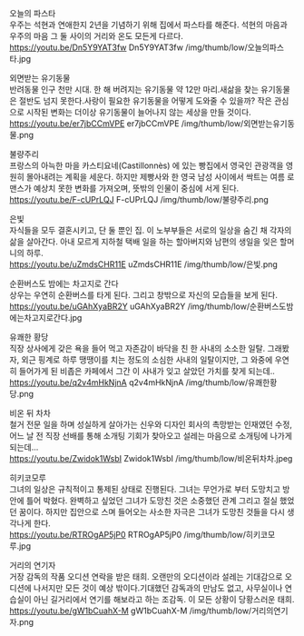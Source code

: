 오늘의 파스타  
우주는 석현과 연애한지 2년을 기념하기 위해 집에서 파스타를 해준다. 석현의 마음과 우주의 마음 그 둘 사이의 거리와 온도 모든게 다르다.  
https://youtu.be/Dn5Y9YAT3fw
Dn5Y9YAT3fw
/img/thumb/low/오늘의파스타.jpg

외면받는 유기동물  
반려동물 인구 천만 시대. 한 해 버려지는 유기동물 약 12만 마리.새삶을 찾는 유기동물은 절반도 넘지 못한다.사랑이 필요한 유기동물을 어떻게 도와줄 수 있을까? 작은 관심으로 시작된 변화는 더이상 유기동물이 늘어나지 않는 세상을 만들 것이다.  
https://youtu.be/er7jbCCmVPE
er7jbCCmVPE
/img/thumb/low/외면받는유기동물.png

불량주리  
프랑스의 아늑한 마을 카스티요네(Castillonnès) 에 있는 빵집에서 영국인 관광객을 영원히 몰아내려는 계획을 세운다. 하지만 제빵사와 한 영국 남성 사이에서 싹트는 여름 로맨스가 예상치 못한 변화를 가져오며, 뜻밖의 인물이 중심에 서게 된다.  
https://youtu.be/F-cUPrLQJ
F-cUPrLQJ
/img/thumb/low/불량주리.png

은빛  
자식들을 모두 결혼시키고, 단 둘 뿐인 집. 이 노부부들은 서로의 일상을 숨긴 채 각자의 삶을 살아간다. 아내 모르게 지하철 택배 일을 하는 할아버지와 남편의 생일을 잊은 할머니의 하루.  
https://youtu.be/uZmdsCHR11E
uZmdsCHR11E
/img/thumb/low/은빛.png

순환버스도 밤에는 차고지로 간다  
상우는 우연히 순환버스를 타게 된다. 그리고 창밖으로 자신의 모습들을 보게 된다.  
https://youtu.be/uGAhXyaBR2Y
uGAhXyaBR2Y
/img/thumb/low/순환버스도밤에는차고지로간다.jpg

유쾌한 황당  
직장 상사에게 갖은 욕을 들어 먹고 자존감이 바닥을 친 한 사내의 소소한 일탈. 그래봤자, 외근 핑계로 하루 땡땡이를 치는 정도의 소심한 사내의 일탈이지만, 그 와중에 우연히 들어가게 된 비좁은 카페에서 그간 이 사내가 잊고 살았던 가치를 찾게 되는데..  
https://youtu.be/q2v4mHkNjnA
q2v4mHkNjnA
/img/thumb/low/유쾌한황당.png

비온 뒤 차차  
철거 전문 일을 하며 성실하게 살아가는 신우와 디자인 회사의 촉망받는 인재였던 수정, 어느 날 전 직장 선배를 통해 소개팅 기회가 찾아오고 설레는 마음으로 소개팅에 나가게 되는데...  
https://youtu.be/Zwidok1WsbI
Zwidok1WsbI
/img/thumb/low/비온뒤차차.jpeg

히키코모루  
그녀의 일상은 규칙적이고 통제된 상태로 진행된다. 그녀는 무언가로 부터 도망치고 방안에 틀어 박혔다. 완벽하고 싶었던 그녀가 도망친 것은 소중했던 관계 그리고 절실 했었던 꿈이다. 하지만 집안으로 스며 들어오는 사소한 자극은 그녀가 도망친 것들을 다시 생각나게 한다.  
https://youtu.be/RTROgAP5jP0
RTROgAP5jP0
/img/thumb/low/히키코모루.jpg

거리의 연기자  
거장 감독의 작품 오디션 연락을 받은 태희. 오랜만의 오디션이라 설레는 기대감으로 오디션에 나서지만 모든 것이 예상 밖이다.기대했던 감독과의 만남도 없고, 사무실이나 연습실이 아닌 길거리에서 연기를 해보라고 하는 조감독. 이 모든 상황이 당황스러운 태희.  
https://youtu.be/gW1bCuahX-M
gW1bCuahX-M
/img/thumb/low/거리의연기자.png